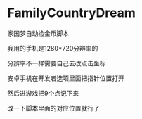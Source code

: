 # FamilyCountryDream
家国梦自动捡金币脚本
  
我用的手机是1280*720分辨率的

分辨率不一样需要自己去改点击坐标

安卓手机在开发者选项里面把指针位置打开

然后进游戏把9个点记下来

改一下脚本里面的对应位置就行了

